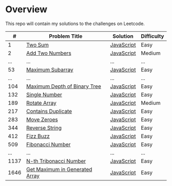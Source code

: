 # Overview

This repo will contain my solutions to the challenges on Leetcode.

| #    | Problem Title                                                                                   | Solution                                                     | Difficulty |
| ---- | ----------------------------------------------------------------------------------------------- | ------------------------------------------------------------ | ---------- |
| 1    | [Two Sum](https://leetcode.com/problems/two-sum/)                                               | [JavaScript](./javaScript/two-sum.js)                        | Easy       |
| 2    | [Add Two Numbers](https://leetcode.com/problems/add-two-numbers/)                               | [JavaScript](./javaScript/add-two-numbers.js)                | Medium     |
| ...  | ...                                                                                             | ...                                                          | ...        |
| 53   | [Maximum Subarray](https://leetcode.com/problems/maximum-subarray/)                             | [JavaScript](./javaScript/maximum-subarray.js)               | Easy       |
| ...  | ...                                                                                             | ...                                                          | ...        |
| 104  | [Maximum Depth of Binary Tree](https://leetcode.com/problems/maximum-depth-of-binary-tree/)     | [JavaScript](./javaScript/maximum-depth-of-binary-tree.js)   | Easy       |
| 132  | [Single Number](https://leetcode.com/problems/single-number/)                                   | [JavaScript](./javaScript/single-number.js)                  | Easy       |
| 189  | [Rotate Array](https://leetcode.com/problems/rotate-array/)                                     | [JavaScript](./javaScript/rotate-array.js)                   | Medium     |
| 217  | [Contains Duplicate](https://leetcode.com/problems/contains-duplicate/)                         | [JavaScript](./javaScript/contains-duplicate.js)             | Easy       |
| 283  | [Move Zeroes](https://leetcode.com/problems/move-zeroes/)                                       | [JavaScript](./javaScript/move-zeroes.js)                    | Easy       |
| 344  | [Reverse String](https://leetcode.com/problems/reverse-string/)                                 | [JavaScript](./javaScript/reverse-string.js)                 | Easy       |
| 412  | [Fizz Buzz](https://leetcode.com/problems/fizz-buzz/)                                           | [JavaScript](./javaScript/fizz-buzz.js)                      | Easy       |
| 509  | [Fibonacci Number](https://leetcode.com/problems/fibonacci-number/)                             | [JavaScript](./javaScript/fibonacci-number.js)               | Easy       |
| ...  | ...                                                                                             | ...                                                          | ...        |
| 1137 | [N-th Tribonacci Number](https://leetcode.com/problems/n-th-tribonacci-number/)                 | [JavaScript](./javaScript/n-th-tribonacci-number.js)         | Easy       |
| 1646 | [Get Maximum in Generated Array](https://leetcode.com/problems/get-maximum-in-generated-array/) | [JavaScript](./javaScript/get-maximum-in-generated-array.js) | Easy       |
